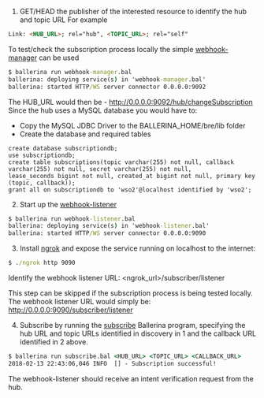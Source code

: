 1. GET/HEAD the publisher of the interested resource to identify the hub and topic URL
For example
 ```html
Link: <HUB_URL>; rel="hub", <TOPIC_URL>; rel="self"
```

To test/check the subscription process locally the simple [webhook-manager](webhook-manager.bal) can be used
```cmd
$ ballerina run webhook-manager.bal
ballerina: deploying service(s) in 'webhook-manager.bal'
ballerina: started HTTP/WS server connector 0.0.0.0:9092
```
The HUB_URL would then be - http://0.0.0.0:9092/hub/changeSubscription
Since the hub uses a MySQL database you would have to:
 - Copy the MySQL JDBC Driver to the BALLERINA_HOME/bre/lib folder
 - Create the database and required tables
```mysql-psql
create database subscriptiondb;
use subscriptiondb;
create table subscriptions(topic varchar(255) not null, callback varchar(255) not null, secret varchar(255) not null, 
lease_seconds bigint not null, created_at bigint not null, primary key (topic, callback));
grant all on subscriptiondb to 'wso2'@localhost identified by 'wso2';
```

2. Start up the [webhook-listener](webhook-listener.bal)
```cmd
$ ballerina run webhook-listener.bal
ballerina: deploying service(s) in 'webhook-listener.bal'
ballerina: started HTTP/WS server connector 0.0.0.0:9090
```

3. Install [ngrok](https://ngrok.com/download) and expose the service running on localhost to the internet:
```cmd
$ ./ngrok http 9090
```
Identify the webhook listener URL: <ngrok_url>/subscriber/listener

This step can be skipped if the subscription process is being tested locally.
The webhook listener URL would simply be: http://0.0.0.0:9090/subscriber/listener

4. Subscribe by running the [subscribe](subscribe.bal) Ballerina program, specifying the hub URL and topic URLs 
identified in discovery in 1 and the callback URL identified in 2 above.
```cmd
$ ballerina run subscribe.bal <HUB_URL> <TOPIC_URL> <CALLBACK_URL>
2018-02-13 22:43:06,046 INFO  [] - Subscription successful! 
```
The webhook-listener should receive an intent verification request from the hub.